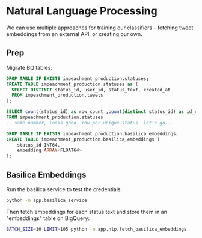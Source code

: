 # Natural Language Processing

We can use multiple approaches for training our classifiers - fetching tweet embeddings from an external API, or creating our own.

## Prep

Migrate BQ tables:

```sql
DROP TABLE IF EXISTS impeachment_production.statuses;
CREATE TABLE impeachment_production.statuses as (
  SELECT DISTINCT status_id, user_id, status_text, created_at
  FROM impeachment_production.tweets
);

SELECT count(status_id) as row_count ,count(distinct status_id) as id_count
FROM impeachment_production.statuses
-- same number, looks good. row per unique status. let's go...
```

```sql
DROP TABLE IF EXISTS impeachment_production.basilica_embeddings;
CREATE TABLE impeachment_production.basilica_embeddings (
    status_id INT64,
    embedding ARRAY<FLOAT64>
);
```

## Basilica Embeddings

Run the basilica service to test the credentials:

```sh
python -m app.basilica_service
```

Then fetch embeddings for each status text and store them in an "embeddings" table on BigQuery:

```sh
BATCH_SIZE=10 LIMIT=105 python -m app.nlp.fetch_basilica_embeddings
```
